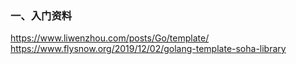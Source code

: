 ### 一、入门资料
https://www.liwenzhou.com/posts/Go/template/
https://www.flysnow.org/2019/12/02/golang-template-soha-library